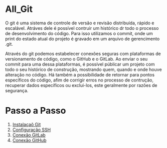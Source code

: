 # All_Git
O git é uma sistema de controle de versão e revisão distribuída, rápido e escalável. Atráves dele é possível contruir um histórico dr todo o processo de desenvolvimento do código. Para isso utilizamos o commit, onde um print do estado atual do projeto é gravado em um arquivo de gerencimento .git.

 Através do git podemos estabelecer conexões seguras com plataformas de versionamento de código, como o GitHub e o GitLab. Ao enviar o seu commit para uma dessa plataformas, é possível públicar um projeto com todo o seu histórico de construção, mostrando quem, quando e onde houve alteração no código. Há também a possibilidade de retornar para pontos específicos do código, afim de corrigir erros no processo de contrução, recuperar dados específicos ou exclui-los, este geralmente por razões de segurança.

# Passo a Passo

<ol>
<li><a href="docs/01-Instalação do Git"> Instalaçaõ Git </a></li>
<li><a href="docs/02-Configuração SSH.md"> Configuração SSH</a></li>
<li><a href="docs/03-Conexão GitLab.md"> Conexão GitLab</a></li>
<li><a href="docs/04-Conexão GitHub.md"> Conexão GitHub</a></li>
</ol>
